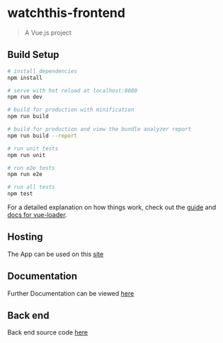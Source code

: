# watchthis-frontend

> A Vue.js project

## Build Setup

``` bash
# install dependencies
npm install

# serve with hot reload at localhost:8080
npm run dev

# build for production with minification
npm run build

# build for production and view the bundle analyzer report
npm run build --report

# run unit tests
npm run unit

# run e2e tests
npm run e2e

# run all tests
npm test
```

For a detailed explanation on how things work, check out the [guide](http://vuejs-templates.github.io/webpack/) and [docs for vue-loader](http://vuejs.github.io/vue-loader).

## Hosting
The App can be used on this [site](https://watch-this-aa759.firebaseapp.com/#/#)

## Documentation
Further Documentation can be viewed [here](https://github.com/Daemon-Macklin/Watch-This-Front-End/blob/master/DMacklinWebAppReport.pdf)

## Back end
Back end source code [here](https://github.com/Daemon-Macklin/Watch-ThisV1)
